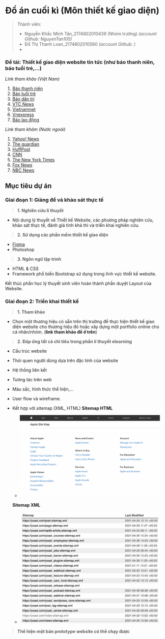 # Đồ án cuối kì (Môn thiết kế giao diện)
>Thành viên:
>- Nguyễn Khắc Minh Tân_2174802010439 (Nhóm trưởng)
  *(account Github: NguyenTan105)*
>- Đỗ Thị Thanh Loan_2174802010580
  *(account Github: )*
>- 

### Đề tài: Thiết kế giao diện website tin tức (như báo thanh niên, báo tuổi trẻ,...)
*Link tham khảo (Việt Nam)*
1. [Báo thanh niên](https://thanhnien.vn/)
2. [Báo tuổi trẻ](https://tuoitre.vn/)
3. [Báo dân trí](https://dantri.com.vn/)
4. [VTC News](https://vtc.vn/)
5. [Vietnamnet](https://vietnamnet.vn/)
6. [Vnexpress](https://vnexpress.net/)
7. [Báo lao động](https://laodong.vn/)

*Link tham khảm (Nước ngoài)*
1. [Yahoo! News](https://news.yahoo.com/)
2. [The guardian](https://www.theguardian.com/international)
3. [HuffPost](https://www.huffpost.com/)
4. [CNN](https://edition.cnn.com/)
5. [The New York Times](https://www.nytimes.com/international/)
6. [Fox News](https://www.foxnews.com/)
7. [NBC News](https://www.nbcnews.com/)

## Mục tiêu dự án
### Giai đoạn 1: Giảng đề và khảo sát thực tế
>**1. Nghiên cứu lí thuyết**
  - Nội dung lý thuyết về Thiết kế Website, các phương pháp nghiên cứu, khảo sát thực tế, đánh giá tính khả thi và triển khai nghiên cứu.
>**2. Sử dụng các phần mềm thiết kế giao diện** 
  - [Figma](https://www.figma.com/login)
  - Photoshop
>**3. Ngôn ngữ lập trình**
  - HTML & CSS
  - Framework phổ biến Bootstrap sử dụng trong lĩnh vực thiết kế website.

Kết thúc phần học lý thuyết sinh viên hoàn thành phần duyệt Layout của Website.
### Giai đoạn 2: Triển khai thiết kế
>**1. Tham khảo**
- Chọn một thương hiệu có sẵn trên thị trường để thực hiện thiết kế giao diện website cho thương hiệu đó hoặc xây dựng một portfolio online cho cá nhân/nhóm. (**link tham khảo để ở trên**)

>**2. Đáp ứng tất cả chỉ tiêu trong phần lí thuyết elearning**
  - Cấu trúc website
  - Thói quen người dùng dựa trên đặc tính của website
  - Hệ thống liên kết
  - Tương tác trên web
  - Màu sắc, hình thức thể hiện,… 
  - User flow và wireframe.
  - Kết hợp với sitemap (XML, HTML)
    **Sitemap HTML**
    - ![Sitemap HTML](Images/SitemapHTML.png)
     
    **Sitemap XML**
    - ![Sitemap XML](Images/SitemapXML.png)

>**Thể hiện một bản prototype website có thể chạy được**